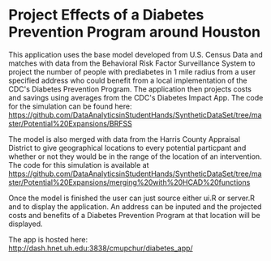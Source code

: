 # Project Effects of a Diabetes Prevention Program around Houston
This application uses the base model developed from U.S. Census Data and matches with data from the Behavioral Risk Factor Surveillance System to project the number of people with prediabetes in 1 mile radius from a user specified address who could benefit from a local implementation of the CDC's Diabetes Prevention Program. The application then projects costs and savings using averages from the CDC's Diabetes Impact App. The code for the simulation can be found here: https://github.com/DataAnalyticsinStudentHands/SyntheticDataSet/tree/master/Potential%20Expansions/BRFSS 

The model is also merged with data from the Harris County Appraisal District to give geographical locations to every potential particpant and whether or not they would be in the range of the location of an intervention. The code for this simulation is available at https://github.com/DataAnalyticsinStudentHands/SyntheticDataSet/tree/master/Potential%20Expansions/merging%20with%20HCAD%20functions

Once the model is finished the user can just source either ui.R or server.R and to display the application. An address can be inputed and the projected costs and benefits of a Diabetes Prevention Program at that location will be displayed.

The app is hosted here: http://dash.hnet.uh.edu:3838/cmupchur/diabetes_app/

